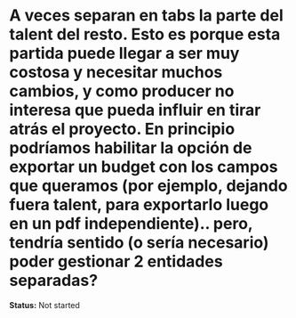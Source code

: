 # A veces separan en tabs la parte del talent del resto. Esto es porque esta partida puede llegar a ser muy costosa y necesitar muchos cambios, y como producer no interesa que pueda influir en tirar atrás el proyecto. En principio podríamos habilitar la opción de exportar un budget con los campos que queramos (por ejemplo, dejando fuera talent, para exportarlo luego en un pdf independiente).. pero, tendría sentido (o sería necesario) poder gestionar 2 entidades separadas?

**Status:** Not started


